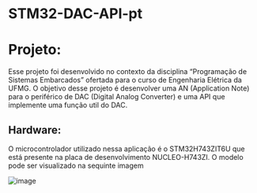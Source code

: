 # STM32-DAC-API-pt

# Projeto: 

Esse projeto foi desenvolvido no contexto da disciplina “Programação de Sistemas Embarcados” ofertada para o curso de Engenharia Elétrica da UFMG. O objetivo desse projeto é desenvolver uma AN (Application Note) para o periférico de DAC (Digital Analog Converter) e uma API que implemente uma função util do DAC. 

## Hardware: 

O microcontrolador utilizado nessa aplicação é o STM32H743ZIT6U que está presente na placa de desenvolvimento NUCLEO-H743ZI. O modelo pode ser visualizado na sequinte imagem

![image](https://user-images.githubusercontent.com/60392063/127783297-c47d17a6-8c60-4f34-9532-e276d1ce88bc.png)

